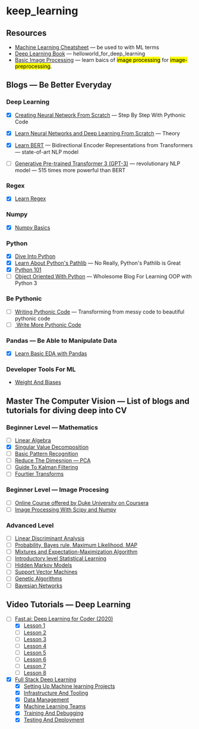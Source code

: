 # keep_learning

## Resources
<!-- BLOG-POST-LIST:START -->
- [Machine Learning Cheatsheet](https://ml-cheatsheet.readthedocs.io/en/latest/) — be used to with ML terms
- [Deep Learning Book](https://www.deeplearningbook.org) — helloworld_for_deep_learning
- [Basic Image Processing](https://opencv-python-tutroals.readthedocs.io/en/latest/py_tutorials/py_imgproc/py_table_of_contents_imgproc/py_table_of_contents_imgproc.html) — learn baics of <mark>image processing</mark> for  <mark>image-preprocessing</mark>.

<!-- BLOG-POST-LIST:END -->

## Blogs — Be Better Everyday
<!-- BLOG-POST-LIST:START -->
  ### Deep Learning
   - [X] [Creating Neural Network From Scratch](https://heartbeat.fritz.ai/building-a-neural-network-from-scratch-using-python-part-1-6d399df8d432) — Step By Step With Pythonic Code
   - [X] [Learn Neural Networks and Deep Learning From Scratch](http://neuralnetworksanddeeplearning.com) — Theory
   - [X] [Learn BERT](https://jalammar.github.io/a-visual-guide-to-using-bert-for-the-first-time/) — Bidirectional Encoder Representations from Transformers — state-of-art NLP model
   
   - [ ] [Generative Pre-trained Transformer 3 (GPT-3)](https://in.springboard.com/blog/openai-gpt-3/) — revolutionary NLP model — 515 times more powerful than BERT
  
  
  ### Regex
   - [X] [Learn Regex](https://pymotw.com/3/re/)
  
  ### Numpy
   - [X] [Numpy Basics](https://cs231n.github.io/python-numpy-tutorial/)
  
  ### Python
   - [X] [Dive Into Python](https://diveintopython3.problemsolving.io/)
   - [X] [Learn About Python's Pathlib](https://rednafi.github.io/digressions/python/2020/04/13/python-pathlib.html) — No Really, Python's Pathlib is Great
   - [X] [Python 101](https://python101.pythonlibrary.org/)
   - [ ] [Object Oriented With Python](https://realpython.com/python3-object-oriented-programming/) — Wholesome Blog For Learning OOP with Python 3
  
  ### Be Pythonic
   - [ ] [Writing Pythonic Code](https://dbader.org/blog/writing-pythonic-code) — Transforming from messy code to beautiful pythonic code
   - [ ] [ Write More Pythonic Code](https://realpython.com/learning-paths/writing-pythonic-code/)
  
  ### Pandas — Be Able to Manipulate Data 
   - [X] [Learn Basic EDA with Pandas](https://realpython.com/pandas-python-explore-dataset/) 

### Developer Tools For ML
   - [Weight And Biases](https://wandb.ai/site)

## Master The Computer Vision — List of blogs and tutorials for diving deep into CV
 
  ### Beginner Level — Mathematics
   - [ ] [Linear Algebra](https://www.khanacademy.org/math/linear-algebra)
   - [X] [Singular Value Decomposition](https://www.youtube.com/watch?v=sJV0QyHoRio)
   - [ ] [Basic Pattern Recognition](https://ocw.mit.edu/courses/media-arts-and-sciences/mas-622j-pattern-recognition-and-analysis-fall-2006/)
   - [ ] [Reduce The Dimesnion — PCA ](https://www.youtube.com/watch?v=H0HjNuNvFVI)
   - [ ] [Guide To Kalman Filtering](https://www.youtube.com/watch?v=d0D3VwBh5UQ)
   - [ ] [Fourtier Transforms](https://www.youtube.com/watch?v=hVOA8VtKLgk&list=PLuh62Q4Sv7BUSzx5Jr8Wrxxn-U10qG1et&index=1)
   
   ### Beginner Level — Image Procesing 
   - [ ] [Online Course offered by Duke University on Coursera](https://www.coursera.org/learn/image-processing)
   - [ ] [Image Processing With Scipy and Numpy](https://scipy-lectures.org/advanced/image_processing/)
   
   ### Advanced Level
   - [ ] [Linear Discriminant Analysis](https://www.youtube.com/watch?v=aSyQqHY4Vqc)
   - [ ] [Probability, Bayes rule, Maximum Likelihood, MAP](https://ocw.mit.edu/courses/electrical-engineering-and-computer-science/6-041-probabilistic-systems-analysis-and-applied-probability-fall-2010/)
   - [ ] [Mixtures and Expectation-Maximization Algorithm](https://www.youtube.com/watch?v=Q1oqJSgp_Dk)
   - [ ] [Introductory level Statistical Learning](https://www.coursera.org/specializations/statistics)
   - [ ] [Hidden Markov Models](https://www.youtube.com/watch?v=D_RIe5bd3hk)
   - [ ] [Support Vector Machines](https://www.youtube.com/watch?v=_PwhiWxHK8o)
   - [ ] [Genetic Algorithms](https://www.youtube.com/watch?v=kHyNqSnzP8Y)
   - [ ] [Bayesian Networks](https://www.coursera.org/learn/probabilistic-graphical-models)

## Video Tutorials — Deep Learning
- [ ] [Fast.ai: Deep Learning for Coder (2020)](https://course.fast.ai/)
    - [X] [Lesson 1](https://course.fast.ai/videos/?lesson=1)
    - [ ] [Lesson 2](https://course.fast.ai/videos/?lesson=2)
    - [ ] [Lesson 3](https://course.fast.ai/videos/?lesson=3)
    - [ ] [Lesson 4](https://course.fast.ai/videos/?lesson=4)
    - [ ] [Lesson 5](https://course.fast.ai/videos/?lesson=5)
    - [ ] [Lesson 6](https://course.fast.ai/videos/?lesson=6)
    - [ ] [Lesson 7](https://course.fast.ai/videos/?lesson=7)
    - [ ] [Lesson 8](https://course.fast.ai/videos/?lesson=8)
    
- [X] [Full Stack Deep Learning](https://course.fullstackdeeplearning.com)
    - [X] [Setting Up Machine learning Projects](https://course.fullstackdeeplearning.com/course-content/setting-up-machine-learning-projects)
    - [X] [Infrastructure And Tooling](https://course.fullstackdeeplearning.com/course-content/infrastructure-and-tooling)
    - [X] [Data Management](https://course.fullstackdeeplearning.com/course-content/data-management)
    - [X] [Machine Learning Teams](https://course.fullstackdeeplearning.com/course-content/ml-teams)
    - [X] [Training And Debugging](https://course.fullstackdeeplearning.com/course-content/training-and-debugging)
    - [X] [Testing And Deployment](https://course.fullstackdeeplearning.com/course-content/testing-and-deployment)
